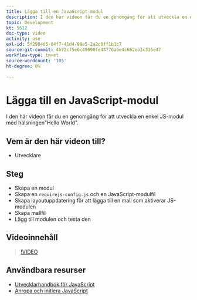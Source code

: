 ```yaml
---
title: Lägga till en JavaScript-modul
description: I den här videon får du en genomgång för att utveckla en enkel JS-modul med hälsningen"Hello World".
topic: Development
kt: 5612
doc-type: video
activity: use
exl-id: 5f2984d5-84f7-41d4-99e5-2a2c0ff1b1c7
source-git-commit: 4b72cf5e0c49690fe44776a6e4c682eb3c316e47
workflow-type: tm+mt
source-wordcount: '105'
ht-degree: 0%

---
```


# Lägga till en JavaScript-modul

I den här videon får du en genomgång för att utveckla en enkel JS-modul med hälsningen&quot;Hello World&quot;.

## Vem är den här videon till?

- Utvecklare

## Steg

- Skapa en modul
- Skapa en `requirejs-config.js` och en JavaScript-modulfil
- Skapa layoutuppdatering för att lägga till en mall som aktiverar JS-modulen
- Skapa mallfil
- Lägg till modulen och testa den

## Videoinnehåll

>[!VIDEO](https://video.tv.adobe.com/v/35790?quality=12&learn=on)

## Användbara resurser

- [Utvecklarhandbok för JavaScript](https://devdocs.magento.com/guides/v2.4/javascript-dev-guide/bk-javascript-dev-guide.html)
- [Anropa och initiera JavaScript](https://devdocs.magento.com/guides/v2.4/javascript-dev-guide/javascript/js_init.html)
